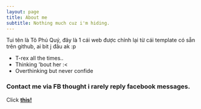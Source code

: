 ```yaml
---
layout: page
title: About me
subtitle: Nothing much cuz i'm hiding. 
---
```

Tui tên là Tô Phú Quý, đây là 1 cái web được chỉnh lại từ cái template có sẵn trên github, ai bit j đâu ak :p

- T-rex all the times..
- Thinking 'bout her :<
- Overthinking but never confide

### Contact me via FB thought i rarely reply facebook messages. 

Click [**this!**](facebook.com/tophuquy.999)




